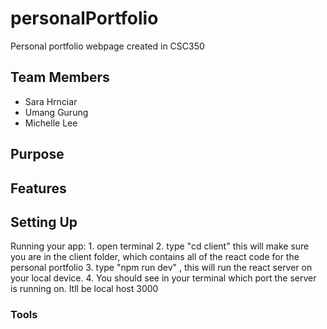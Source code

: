 # personalPortfolio
Personal portfolio webpage created in CSC350
## Team Members
- Sara Hrnciar
- Umang Gurung
- Michelle Lee
## Purpose
## Features
## Setting Up
Running your app:
    1. open terminal
    2. type "cd client" this will make sure you are in the client folder, which contains all of the react code for the personal portfolio
    3. type "npm run dev" , this will run the react server on your local device.
    4. You should see in your terminal which port the server is running on. Itll be local host 3000
### Tools
        